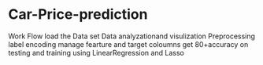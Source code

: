 # Car-Price-prediction
Work Flow 
load the Data set
Data analyzationand visulization
Preprocessing
label encoding
manage fearture and target coloumns
get 80+accuracy on testing and training using LinearRegression and Lasso
